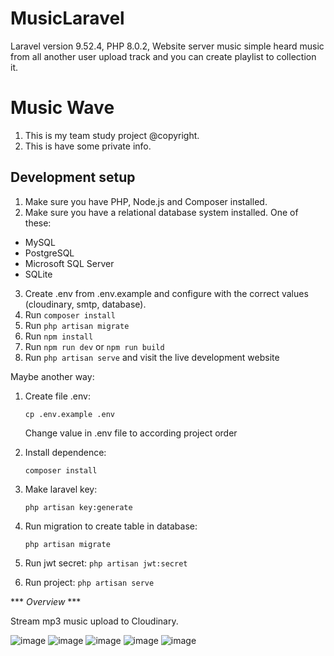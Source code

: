 # MusicLaravel

Laravel version 9.52.4, PHP 8.0.2, Website server music simple heard music from all another user upload track and you can create playlist to collection it.

# Music Wave

1. This is my team study project @copyright.
2. This is have some private info.

## Development setup

1. Make sure you have PHP, Node.js and Composer installed.
2. Make sure you have a relational database system installed. One of these:

- MySQL
- PostgreSQL
- Microsoft SQL Server
- SQLite

3. Create .env from .env.example and configure with the correct values (cloudinary, smtp, database).
4. Run `composer install`
5. Run `php artisan migrate`
6. Run `npm install`
7. Run `npm run dev` or `npm run build`
8. Run `php artisan serve` and visit the live development website

Maybe another way:

1. Create file .env:

    `cp .env.example .env`
    
    Change value in .env file to according project order

2. Install dependence:

    `composer install`
    
3. Make laravel key:

    `php artisan key:generate`

4. Run migration to create table in database:

    `php artisan migrate`

5. Run jwt secret:
    `php artisan jwt:secret`

6. Run project:
     `php artisan serve`


*** *Overview* ***

Stream mp3 music upload to Cloudinary.

![image](https://github.com/aip-dat/MusicLaravel/assets/92807376/afa5d74e-840e-44ff-96c5-a6e5e34c0246)
![image](https://github.com/aip-dat/MusicLaravel/assets/92807376/68d6bd73-6e07-43f9-a0f9-60e6b55afd29)
![image](https://github.com/aip-dat/MusicLaravel/assets/92807376/6ee4f3c0-ab62-4f3a-9195-4845294e7dac)
![image](https://github.com/aip-dat/MusicLaravel/assets/92807376/cf6ee7db-5f2c-429e-9072-2e4e9031eaab)
![image](https://github.com/aip-dat/MusicLaravel/assets/92807376/dbd7c3a6-22b0-4f60-be2d-f7efe6c77f66)




